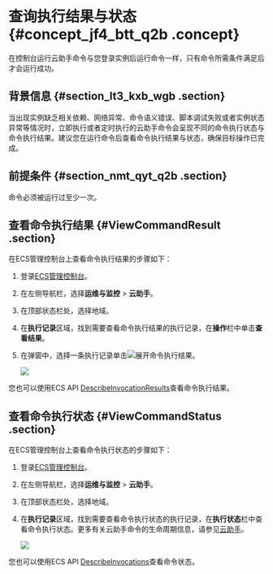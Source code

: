# 查询执行结果与状态 {#concept_jf4_btt_q2b .concept}

在控制台运行云助手命令与您登录实例后运行命令一样，只有命令所需条件满足后才会运行成功。

## 背景信息 {#section_lt3_kxb_wgb .section}

当出现实例缺乏相关依赖、网络异常、命令语义错误、脚本调试失败或者实例状态异常等情况时，立即执行或者定时执行的云助手命令会呈现不同的命令执行状态与命令执行结果。建议您在运行命令后查看命令执行结果与状态，确保目标操作已完成。

## 前提条件 {#section_nmt_qyt_q2b .section}

命令必须被运行过至少一次。

## 查看命令执行结果 {#ViewCommandResult .section}

在ECS管理控制台上查看命令执行结果的步骤如下：

1.  登录[ECS管理控制台](https://ecs.console.aliyun.com)。
2.  在左侧导航栏，选择**运维与监控** \> **云助手**。
3.  在顶部状态栏处，选择地域。
4.  在**执行记录**区域，找到需要查看命令执行结果的执行记录，在**操作**栏中单击**查看结果**。
5.  在弹窗中，选择一条执行记录单击![](http://static-aliyun-doc.oss-cn-hangzhou.aliyuncs.com/assets/img/17026/15608361318508_en-US.png)展开命令执行结果。

    ![](http://static-aliyun-doc.oss-cn-hangzhou.aliyuncs.com/assets/img/17026/15608361328507_zh-CN.png)


您也可以使用ECS API [DescribeInvocationResults](../cn.zh-CN/API参考/云助手/DescribeInvocationResults.md#)查看命令执行结果。

## 查看命令执行状态 {#ViewCommandStatus .section}

在ECS管理控制台上查看命令执行状态的步骤如下：

1.  登录[ECS管理控制台](https://ecs.console.aliyun.com)。
2.  在左侧导航栏，选择**运维与监控** \> **云助手**。
3.  在顶部状态栏处，选择地域。
4.  在**执行记录**区域，找到需要查看命令执行状态的执行记录，在**执行状态**栏中查看命令执行状态。更多有关云助手命令的生命周期信息，请参见[云助手](../cn.zh-CN/部署与运维/云助手/云助手概述.md#)。

    ![](http://static-aliyun-doc.oss-cn-hangzhou.aliyuncs.com/assets/img/17026/15608361328525_zh-CN.png)


您也可以使用ECS API [DescribeInvocations](../cn.zh-CN/API参考/云助手/DescribeInvocations.md#)查看命令状态。

